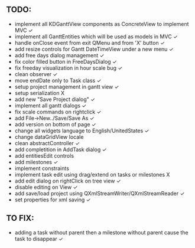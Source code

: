 ﻿## TODO:

 - implement all KDGanttView components as ConcreteView to implement MVC  ✓
 - implement all GanttEntities which will be used as models in MVC ✓
 - handle onClose event from exit QMenu and from 'X' button ✓
 - add resize controls for Gantt DateTimeView under a new menu ✓
 - add free days dialog management ✓
 - fix color filled button in FreeDaysDialog ✓
 - fix freeday visualization in hour scale bug ✓
 - clean observer ✓
 - move endDate only to Task class ✓
 - setup project management in gantt view ✓
 - setup serialization X
 - add new "Save Project dialog" ✓
 - implement all gantt dialogs ✓
 - fix scale commands on rightclick ✓
 - add File->New../Save/Save As ✓
 - add version on bottom of page ✓
 - change all widgets language to English/UnitedStates ✓
 - change dataGridView locale
 - clean abstractController ✓
 - add completition in AddTask dialog ✓
 - add entitiesEdit controls
 - add milestones ✓
 - implement constraints
 - implement task edit using drag/extend on tasks or milestones X
 - add edit dialog on rightClick on tree view ✓
 - disable editing on View ✓
 - add save/load project using QXmlStreamWriter/QXmlStreamReader ✓
 - set properties for xml saving ✓

## TO FIX:
 - adding a task without parent then a milestone without parent cause the task to disappear ✓

